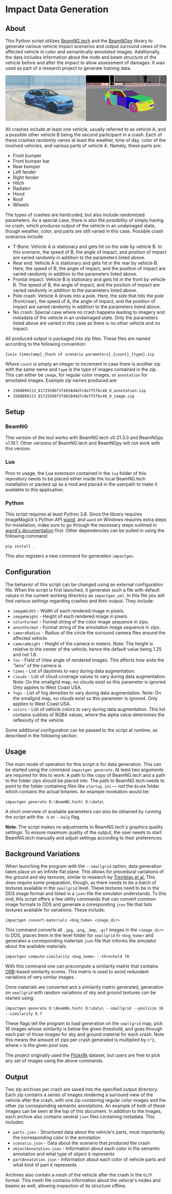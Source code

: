 # Impact Data Generation

## About

This Python script utilizes [BeamNG.tech](https://beamng.tech/) and the
[BeamNGpy](https://github.com/BeamNG/BeamNGpy) library to generate various
vehicle impact scenarios and output surround views of the affected
vehicle in color and semantically annotated images. Additionally, the data
includes information about the node and beam structure of the vehicle
before and after the impact to allow assessment of damages. It was used
as part of a research project to generate training data.

![Annotated Image Output](media/annotated.png)

All crashes include at least one vehicle, usually referred to as vehicle
A, and a possible other vehicle B being the second participant in a crash.
Each of these crashes randomly varies at least the weather, time of day,
color of the involved vehicles, and various parts of vehicle A. Namely,
these parts are:

 - Front bumper
 - Front bumper bar
 - Rear bumper
 - Left fender
 - Right fender
 - Hitch
 - Radiator
 - Hood
 - Roof
 - Wheels

The types of crashes are hardcoded, but also include randomized parameters. As
a special case, there is also the possibility of simply having no crash, which
produces output of the vehicle in an undamaged state, though weather, color,
and parts are still varied in this case. Possible crash scenarios include:

 - T-Bone:          Vehicle A is stationary and gets hit on the side by
                    vehicle B. In this scenario, the speed of B, the angle
                    of impact, and position of impact are varied randomly in
                    addition to the parameters listed above.
 - Rear end:        Vehicle A is stationary and gets hit in the rear by vehicle
                    B. Here, the speed of B, the angle of impact, and the
                    position of impact are varied randomly in addition to the
                    parameters listed above.
 - Frontal impact:  Vehicle B is stationary and gets hit in the front by
                    vehicle B. The speed of B, the angle of impact, and the
                    position of impact are varied randomly in addition to the
                    parameters listed above.
 - Pole crash:      Vehicle A drives into a pole. Here, the side that hits the
                    pole (front/rear), the speed of A, the angle of impact, and
                    the position of impact are varied randomly in addition to
                    the parameters listed above.
 - No crash:        Special case where no crash happens leading to imagery and
                    metadata of the vehicle in an undamaged state. Only the
                    parameters listed above are varied in this case as there is
                    no other vehicle and no impact.

All produced output is packaged into zip files. These files are named according
to the following convention:

`{unix timestamp}_{hash of scenario parameters}_{count}_{type}.zip`

Where `count` is simply an integer to increment in case there is another zip
with the same name and `type` is the type of images contained in the zip. This
can either be `image`, for regular color images, or `annotation` for annotated
images. Example zip names produced are:

 - `1568899113_81725586f3f4018d4d7c8e7f5fbc48_0_annotation.zip`
 - `1568899113_81725586f3f4018d4d7c8e7f5fbc48_0_image.zip`

## Setup

### BeamNG

This version of the tool works with BeamNG.tech v0.21.3.0 and BeamNGpy v1.19.1.
Other versions of BeamNG.tech and BeamNGpy will not work with this version.

### Lua

Prior to usage, the Lua extension contained in the `lua` folder of this
repository needs to be placed either inside the local BeamNG.tech installation
or packed up as a mod and placed in the userpath to make it available to
this application.

### Python

This script requires at least Python 3.6. Since the library requires
ImageMagick's Python API [wand](https://docs.wand-py.org/en/0.6.6/index.html),
and `wand` on Windows requires extra steps for installation, make sure to
go through the necessary steps outlined in [wand's documentation](https://docs.wand-py.org/en/0.6.6/guide/install.html#install-imagemagick-on-windows)
first. Other dependencies can be pulled in using the following command:

`pip install .`

This also registers a new command for generation `impactgen`.

## Configuration

The behavior of this script can be changed using an external configuration file.
When the script is first launched, it generates such a file with default values
in the current working directory as `impactgen.yml`. In this file you will find
various settings regarding crashes and their output. They include:

- `imageWidth` - Width of each rendered image in pixels.
- `imageHeight` - Height of each rendered image in pixels.
- `colorFormat` - Format string of the color image sequence in zips.
- `annotFormat` - Format string of the annotation image sequence in zips.
- `cameraRadius` - Radius of the circle the surround camera flies around the
                   affected vehicle.
- `cameraHeight` - Height of the camera in meters. Note: The height is relative
                   to the center of the vehicle, hence the default value being
                   1.25 and not 1.8.
- `fov` - Field of View angle of rendered images. This affects how wide the
          "lens" of the camera is.
- `times` - List of daytimes to vary during data augmentation.
- `clouds` - List of cloud coverage values to vary during data augmentation.
             Note: On the smallgrid map, no clouds exist so this parameter is
             ignored. Only applies to West Coast USA.
- `fogs` - List of fog densities to vary during data augmentation.
           Note: On the smallgrid map, no clouds exist so this parameter is
           ignored. Only applies to West Coast USA.
- `colors` - List of vehicle colors to vary during data augmentation. This list
             contains sublists of RGBA values, where the alpha value determines
             the reflexivity of the vehicle.

Some additional configuration can be passed to the script at runtime, as
described in the following section.

## Usage

The main mode of operation for this script is for data generation. This can be
started using the command `impactgen generate`. At least two arguments are
required for this to work: A path to the copy of BeamNG.tech and a path to
the folder zips should be placed into. The path to BeamNG.tech needs to point
to the folder containing files like `startup.ini` — *not* the `Bin64` folder
which contains the actual binaries. An example invokation would be:

`impactgen generate D:\BeamNG.tech\ D:\data\`

A short overview of available parameters can also be obtained by running the script
with the `-h` or `--help` flag.

**Note**: The script makes no adjustments to BeamNG.tech's graphics
quality settings. To ensure maximum quality of the output, the user needs to
start BeamNG.tech manually and adjust settings according to their preferences.

## Background Variations

When launching the program with the `--smallgrid` option, data generation
takes place on an infinite flat plane. This allows for procedural variations of
the ground and sky textures, similar to research by [Tremblay et al.](https://arxiv.org/abs/1804.06516)
This does require some preparation, though, as there needs to be a batch of
textures available in the `smallgrid` level. These textures need to be in the
DDS image format and listed in a `json`-file the simulator understands. To this
end, this script offers a few utility commands that can convert common image
formats to DDS and generate a coresponding `json` file that lists textures
available for variations. These include:

`impactgen convert-materials <bng_home> <image_dir>`

This command converts all `.jpg`, `.png`, `.bmp`, `.gif` images in the
`<image_dir>` to DDS, places them in the level folder for `smallgrid` in
`<bng_home>` and generates a corresponding materials `json` file that informs
the simulator about the available materials.

`impactgen compute-similarity <bng_home> --threshold 70`

With this command one can precompute a similarity matrix that contains
[ORB](https://opencv-python-tutroals.readthedocs.io/en/latest/py_tutorials/py_feature2d/py_orb/py_orb.html)-based
similarity scores. This matrix is used to avoid redundant variations of very
similar images.

Once materials are converted and a similarity matrix generated, generation on
`smallgrid` with random variations of sky and ground textures can be started
using:

`impactgen generate D:\BeamNG.tech\ D:\data\ --smallgrid --poolsize 16 --similarity 0.7`

These flags tell the program to load generation on the `smallgrid` map, pick 16
images whose similarity is below the given threshold, and goes through each pair
of those images for sky and ground material for each crash. Note this means the
amount of zips per crash generated is multiplied by `n^2`, where `n` is the given
pool size.

The project originally used the [Flickr8k](https://www.kaggle.com/adityajn105/flickr8k/activity)
dataset, but users are free to pick any set of images using the above commands.

## Output

Two zip archives per crash are saved into the specified output directory. Each
zip contains a series of images rendering a surround view of the vehicle after
the crash, with one zip containing regular color images and the other zip
corresponding semantic annotations. An example of both of these images can be
seen at the top of this document. In addition to the images, each archive also
contains several `json` files containing metadata. This includes:

- `parts.json` - Structured data about the vehicle's parts, most importantly the
                 corresponding color in the annotation
- `scenario.json` - Data about the scenario that produced the crash
- `objectAnnotation.json` - Information about each color in the semantic annotation
                            and what type of object it represents
- `partAnnotation.json` - Information about each color of vehicle parts and what
                          kind of part it represents

Archives also contain a mesh of the vehicle after the crash in the `GLTF` format.
This mesh file contains information about the vehicle's nodes and beams as well,
allowing inspection of its structure offline.
